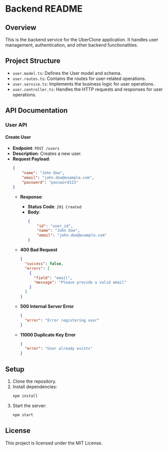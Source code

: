 # Backend README

## Overview
This is the backend service for the UberClone application. It handles user management, authentication, and other backend functionalities.

## Project Structure
- `user.model.ts`: Defines the User model and schema.
- `user.routes.ts`: Contains the routes for user-related operations.
- `user.service.ts`: Implements the business logic for user operations.
- `user.controller.ts`: Handles the HTTP requests and responses for user operations.

## API Documentation

### User API

#### Create User
- **Endpoint**: `POST /users`
- **Description**: Creates a new user.
- **Request Payload**:
    ```json
    {
        "name": "John Doe",
        "email": "john.doe@example.com",
        "password": "password123"
    }
    ```
    - **Response**:
        - **Status Code**: `201 Created`
        - **Body**:
            ```json
            {
                "id": "user_id",
                "name": "John Doe",
                "email": "john.doe@example.com"
            }
            ```
    - **400 Bad Request**
        ```json
        {
          "success": false,
          "errors": [
            {
              "field": "email",
              "message": "Please provide a valid email"
            }
          ]
        }
        ```

    - **500 Internal Server Error**
        ```json
        {
          "error": "Error registering user"
        }
        ```

    - **11000 Duplicate Key Error**
        ```json
        {
          "error": "User already exists"
        }
        ```

## Setup
1. Clone the repository.
2. Install dependencies:
     ```sh
     npm install
     ```
3. Start the server:
     ```sh
     npm start
     ```

## License
This project is licensed under the MIT License.